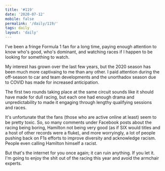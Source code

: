 ```yaml
---
title: '#119'
date: '2020-07-12'
mobile: false
permalink: '/daily/119/'
tags: daily
layout: 'daily'
---
```


I've been a fringe Formula 1 fan for a long time, paying enough attention to know who's good, who's dominant, and watching races if I happen to be looking for something to watch.

My interest has grown over the last few years, but the 2020 season has been much more captivaing to me than any other. I paid attention during the off-season to car and team developments and the unorthadox season due to COVID has made for increased anticipation.

The first two rounds taking place at the same circuit sounds like it should have made for dull racing, but each one had enough drama and unpredictability to made it engaging through lengthy qualifying sessions and races.

It's unfortunate that the fans (those who are active online at least) seem to be pretty toxic. So, so many comments under Facebook posts about the racing being boring, Hamilton not being very good (as if SIX would titles and a host of other records were a fluke), and more worryingly, a lot of people pushing back on F1s efforts to improve diversity and acknowledge racism. People even calling Hamilton himself a racist.

But that's the internet for you once again; it can ruin anything. If you let it. I'm going to enjoy the shit out of the racing this year and avoid the armchair experts.
